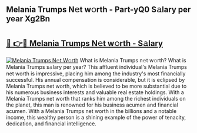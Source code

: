 ## Melania Trumps N𝚎t w𝚘rth - Part-yQ0 S𝚊lary per year Xg2Bn

# <h2><a href="http://gc3l5f.nevu.top/?p=Melania+Trumps">🔗 👉🔴 Melania Trumps N𝚎t w𝚘rth - S𝚊lary</a></h2>

[![Melania Trumps N𝚎t W𝚘rth](https://i.imgur.com/Oavwk0R.jpeg)](http://gc3l5f.nevu.top/?p=Melania+Trumps)
What is Melania Trumps n𝚎t w𝚘rth? What is Melania Trumps s𝚊lary per year?
This affluent individual's Melania Trumps net worth is impressive, placing him among the industry's most financially successful. His annual compensation is considerable, but it is eclipsed by Melania Trumps net worth, which is believed to be more substantial due to his numerous business interests and valuable real estate holdings. With a Melania Trumps net worth that ranks him among the richest individuals on the planet, this man is renowned for his business acumen and financial acumen. With a Melania Trumps net worth in the billions and a notable income, this wealthy person is a shining example of the power of tenacity, dedication, and financial intelligence.
